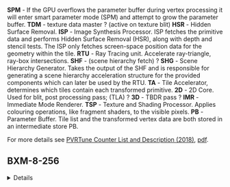 
**SPM** - If the GPU overflows the parameter buffer during vertex processing it will enter smart parameter mode (SPM) and attempt to grow the parameter buffer.
**TDM** - texture data master ? (active on texture blit)
**HSR** - Hidden Surface Removal.
**ISP** - Image Synthesis Processor. ISP fetches the primitive data and performs Hidden Surface Removal (HSR), along with depth and stencil tests. The ISP only fetches screen-space position data for the geometry within the tile.
**RTU** - Ray Tracing unit. Accelerate ray-triangle, ray-box intersections.
**SHF** - (scene hierarchy fetch) ?
**SHG** - Scene Hierarchy Generator. Takes the output of the SHF and is responsible for generating a scene hierarchy acceleration structure for the provided components which can later be used by the RTU.
**TA** - Tile Accelerator, determines which tiles contain each transformed primitive.
**2D** - 2D Core. Used for blit, post processing pass; (TLA) ?
**3D** - TBDR pass ?
**IMR** - Immediate Mode Renderer.
**TSP** - Texture and Shading Processor. Applies colouring operations, like fragment shaders, to the visible pixels.
**PB** - Parameter Buffer. Tile list and the transformed vertex data are both stored in an intermediate store PB.

For more details see [PVRTune Counter List and Description (2018)](https://cdn.imgtec.com/sdk-documentation/PVRTune.Counter%20List%20and%20Description.pdf), [pdf](../../pdf/PVRTune_Counter_List_and_Description.pdf).


## BXM-8-256

<details>

```
Frame time
Frames per second (FPS)
Geometry  active
Geometry  time per frame
Geometry  time
GPU clock speed
GPU memory interface load
GPU memory read bytes per second
GPU memory total bytes per second
GPU memory write bytes per second
Renderer active
Renderer time per frame
Renderer time
SPM active
TDM active
TDM time per frame
TDM time
Tiler/Triangle ratio
Tiler/Triangles input per frame
Tiler/Triangles input per second
Tiler/Triangles output per frame
Tiler/Triangles output per second
Tiler/Vertices per triangle
Renderer/HSR efficiency
Renderer/ISP pixel load
Renderer/ISP tiles in flight
Shader/Compute kernels per frame
Shader/Compute kernels per second
Shader/Cycles per compute kernel
Shader/Cycles per pixel
Shader/Cycles per vertex
Shader/Pipelines starved
Shader/Primary ALU Pipeline starved
Shader/Processing load: compute
Shader/Processing load: pixel
Shader/Processing load: vertex
Shader/Register overload: pixel
Shader/Register overload: vertex
Shader/Shaded pixels per frame
Shader/Shaded pixels per second
Shader/Shaded vertices per frame
Shader/Shaded vertices per second
Shader/Shader processing load
Texturing/Texture fetches per pixel
Texturing/Texture filter cycles per fetch
Texturing/Texture filter input load
Texturing/Texture filter load
Texturing/Texture read cycles per fetch
Texturing/Texture read stall
```
</details>
